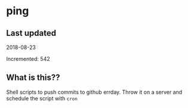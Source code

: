 # ping

## Last updated
2018-08-23

Incremented: 542

## What is this??
Shell scripts to push commits to github errday. Throw it on a server and schedule the script with `cron`

